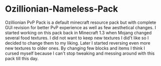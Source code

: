 Ozillionian-Nameless-Pack
=========================
Ozillionian PvP Pack is a default minecraft resource pack but with complete GUI revision for better PvP experience as well
as few aesthetical changes. I started working on this pack back in Minecraft 1.3 when Mojang changed several food textures.
I did not want to keep new textures I did't like so I decided to change them to my liking. Later I started reversing even
more new textures to older ones. By changing few blocks and items I think I cursed myself because I can't stop tweaking and
messing around with this pack till this day.
